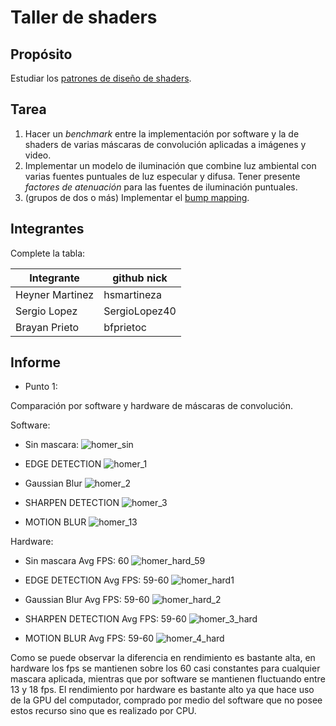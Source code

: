 # Taller de shaders

## Propósito

Estudiar los [patrones de diseño de shaders](http://visualcomputing.github.io/Shaders/#/4).

## Tarea

1. Hacer un _benchmark_ entre la implementación por software y la de shaders de varias máscaras de convolución aplicadas a imágenes y video.
2. Implementar un modelo de iluminación que combine luz ambiental con varias fuentes puntuales de luz especular y difusa. Tener presente _factores de atenuación_ para las fuentes de iluminación puntuales.
3. (grupos de dos o más) Implementar el [bump mapping](https://en.wikipedia.org/wiki/Bump_mapping).

## Integrantes

Complete la tabla:

| Integrante | github nick |
|------------|-------------|
| Heyner   Martinez  |hsmartineza  |
| Sergio   Lopez     |SergioLopez40|
| Brayan   Prieto    |bfprietoc|

## Informe

* Punto 1:

Comparación por software y hardware de máscaras de convolución.

Software:

- Sin mascara:
![homer_sin](https://user-images.githubusercontent.com/25939145/60782724-6dc84900-a10d-11e9-8364-73c100dc4c25.png)

- EDGE DETECTION
![homer_1](https://user-images.githubusercontent.com/25939145/60782731-76208400-a10d-11e9-94db-0a9109279b9a.png)

- Gaussian Blur 
![homer_2](https://user-images.githubusercontent.com/25939145/60782732-76208400-a10d-11e9-8af4-876a29b09e3b.png)

- SHARPEN DETECTION
![homer_3](https://user-images.githubusercontent.com/25939145/60782733-76208400-a10d-11e9-8fbc-40d7d6a29e52.png)

- MOTION BLUR
![homer_13](https://user-images.githubusercontent.com/25939145/60782737-76b91a80-a10d-11e9-9751-01ad8c9d49aa.png)

Hardware:
- Sin mascara Avg FPS: 60
![homer_hard_59](https://user-images.githubusercontent.com/25939145/60782740-7751b100-a10d-11e9-8b47-93f9658f33e9.png)

- EDGE DETECTION Avg FPS: 59-60
![homer_hard1](https://user-images.githubusercontent.com/25939145/60782741-7751b100-a10d-11e9-9ecd-d79c31932fe7.png)

- Gaussian Blur Avg FPS: 59-60
![homer_hard_2](https://user-images.githubusercontent.com/25939145/60782739-76b91a80-a10d-11e9-99e6-25fc1263bccf.png)

- SHARPEN DETECTION Avg FPS: 59-60
![homer_3_hard](https://user-images.githubusercontent.com/25939145/60782735-76208400-a10d-11e9-8056-d9936b5fad8b.png)

- MOTION BLUR Avg FPS: 59-60
![homer_4_hard](https://user-images.githubusercontent.com/25939145/60782736-76208400-a10d-11e9-8fd7-ae7a376172ba.png)

Como se puede observar la diferencia en rendimiento es bastante alta, en hardware los fps se mantienen sobre los 60 casi constantes para cualquier mascara aplicada, mientras que por software se mantienen fluctuando entre 13 y 18 fps. El rendimiento por hardware es bastante alto ya que hace uso de la GPU del computador, comprado por medio del software que no posee estos recurso sino que es realizado por CPU.
